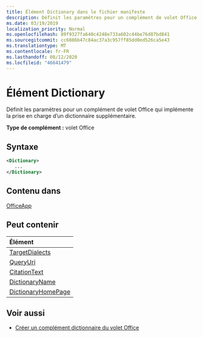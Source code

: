 ```yaml
---
title: Élément Dictionary dans le fichier manifeste
description: Définit les paramètres pour un complément de volet Office qui implémente la prise en charge d’un dictionnaire supplémentaire.
ms.date: 03/19/2019
localization_priority: Normal
ms.openlocfilehash: 89f9327fa640c4248e733a602c44be76d87bd841
ms.sourcegitcommit: cc6886b47c84ac37a3c957ff85dd0ed526ca5e43
ms.translationtype: MT
ms.contentlocale: fr-FR
ms.lasthandoff: 08/12/2020
ms.locfileid: "46641479"
---
```

# <a name="dictionary-element"></a>Élément Dictionary

Définit les paramètres pour un complément de volet Office qui implémente la prise en charge d’un dictionnaire supplémentaire.

**Type de complément :** volet Office

## <a name="syntax"></a>Syntaxe

```XML
<Dictionary>
   ...
</Dictionary>
```

## <a name="contained-in"></a>Contenu dans

[OfficeApp](officeapp.md)

## <a name="can-contain"></a>Peut contenir

|Élément|
|:-----|
|[TargetDialects](targetdialects.md)|
|[QueryUri](queryuri.md)|
|[CitationText](citationtext.md)|
|[DictionaryName](dictionaryname.md)|
|[DictionaryHomePage](dictionaryhomepage.md)|

## <a name="see-also"></a>Voir aussi

- [Créer un complément dictionnaire du volet Office](../../word/dictionary-task-pane-add-ins.md)

